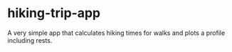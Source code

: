 # hiking-trip-app
A very simple app that calculates hiking times for walks and plots a profile including rests.
